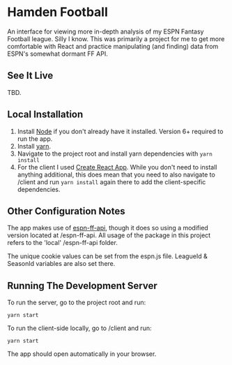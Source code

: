 # Hamden Football

An interface for viewing more in-depth analysis of my ESPN Fantasy Football league. Silly I know. This was primarily a project for me to get more comfortable with React and practice manipulating (and finding) data from ESPN's somewhat dormant FF API.

## See It Live

TBD.

## Local Installation

1. Install [Node](https://nodejs.org/en/) if you don't already have it installed. Version 6+ required to run the app.
2. Install [yarn](https://yarnpkg.com/en/).
3. Navigate to the project root and install yarn dependencies with `yarn install`
4. For the client I used [Create React App](https://github.com/facebookincubator/create-react-app). While you don't need to install anything additional, this does mean that you need to also navigate to /client and run `yarn install` again there to add the client-specific dependencies.

## Other Configuration Notes

The app makes use of [espn-ff-api](https://www.npmjs.com/package/espn-ff-api), though it does so using a modified version located at /espn-ff-api. All usage of the package in this project refers to the 'local' /espn-ff-api folder.

The unique cookie values can be set from the espn.js file. LeagueId & SeasonId variables are also set there.

## Running The Development Server

To run the server, go to the project root and run:
```
yarn start
```

To run the client-side locally, go to /client and run:
```
yarn start
```

The app should open automatically in your browser.